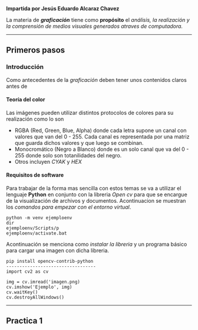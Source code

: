 **Impartida por Jesús Eduardo Alcaraz Chavez**

La materia de ***graficación*** tiene como **propósito** el *análisis, la realización y la comprensión de medios visuales generados atraves de computadora.*

---

## Primeros pasos

### Introducción 

Como antecedentes de la _graficación_ deben tener unos contenidos claros antes de

#### Teoría del color

Las imágenes pueden utilizar distintos protocolos de colores para su realización como lo son

* RGBA (Red, Green, Blue, Alpha) donde cada letra supone un canal con valores que van del 0 - 255. Cada canal es representada por una matriz que guarda dichos valores y que luego se combinan.
* Monocromático (Negro a Blanco) donde es un solo canal que va del 0 - 255 donde solo son totanilidades del negro.
* Otros incluyen _CYAK_ y _HEX_

#### Requisitos de software

Para trabajar de la forma mas sencilla con estos temas se va a utilizar el lenguaje **Python** en conjunto con la libreria _Open cv_ para que se encargue de la visualización de archivos y documentos. Acontinuacion se muestran los _comandos para empezar con el entorno virtual_.

```
python -m venv ejemploenv
dir
ejemploenv/Scripts/p
ejemploenv/activate.bat 
```

Acontinuación se menciona como _instalar la libreria_ y un programa básico para cargar una imagen con dicha libreria.


```
pip install opencv-contrib-python
----------------------------------
import cv2 as cv

img = cv.imread('imagen.png)
cv.imshow('Ejemplo', img)
cv.waitKey()
cv.destroyAllWindows()
```

---

## Practica 1

